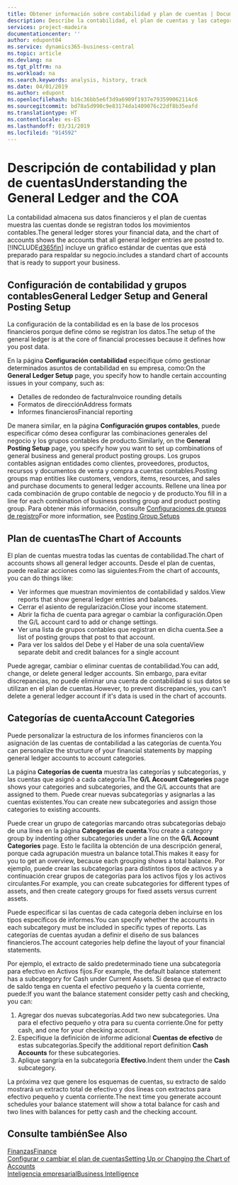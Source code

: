 ```yaml
---
title: Obtener información sobre contabilidad y plan de cuentas | Documentos de Microsoft
description: Describe la contabilidad, el plan de cuentas y las categorías de cuentas.
services: project-madeira
documentationcenter: ''
author: edupont04
ms.service: dynamics365-business-central
ms.topic: article
ms.devlang: na
ms.tgt_pltfrm: na
ms.workload: na
ms.search.keywords: analysis, history, track
ms.date: 04/01/2019
ms.author: edupont
ms.openlocfilehash: b16c36bb5e6f3d9a6909f1937e793599062114c6
ms.sourcegitcommit: bd78a5d990c9e83174da1409076c22df8b35eafd
ms.translationtype: HT
ms.contentlocale: es-ES
ms.lasthandoff: 03/31/2019
ms.locfileid: "914592"
---
```

# <a name="understanding-the-general-ledger-and-the-coa"></a><span data-ttu-id="82496-103">Descripción de contabilidad y plan de cuentas</span><span class="sxs-lookup"><span data-stu-id="82496-103">Understanding the General Ledger and the COA</span></span>
<span data-ttu-id="82496-104">La contabilidad almacena sus datos financieros y el plan de cuentas muestra las cuentas donde se registran todos los movimientos contables.</span><span class="sxs-lookup"><span data-stu-id="82496-104">The general ledger stores your financial data, and the chart of accounts shows the accounts that all general ledger entries are posted to.</span></span> [!INCLUDE[d365fin](includes/d365fin_md.md)] <span data-ttu-id="82496-105">incluye un gráfico estándar de cuentas que está preparado para respaldar su negocio.</span><span class="sxs-lookup"><span data-stu-id="82496-105">includes a standard chart of accounts that is ready to support your business.</span></span>

## <a name="general-ledger-setup-and-general-posting-setup"></a><span data-ttu-id="82496-106">Configuración de contabilidad y grupos contables</span><span class="sxs-lookup"><span data-stu-id="82496-106">General Ledger Setup and General Posting Setup</span></span>
<span data-ttu-id="82496-107">La configuración de la contabilidad es en la base de los procesos financieros porque define cómo se registran los datos.</span><span class="sxs-lookup"><span data-stu-id="82496-107">The setup of the general ledger is at the core of financial processes because it defines how you post data.</span></span>  

<span data-ttu-id="82496-108">En la página **Configuración contabilidad** especifique cómo gestionar determinados asuntos de contabilidad en su empresa, como:</span><span class="sxs-lookup"><span data-stu-id="82496-108">On the **General Ledger Setup** page, you specify how to handle certain accounting issues in your company, such as:</span></span>  

* <span data-ttu-id="82496-109">Detalles de redondeo de factura</span><span class="sxs-lookup"><span data-stu-id="82496-109">Invoice rounding details</span></span>  
* <span data-ttu-id="82496-110">Formatos de dirección</span><span class="sxs-lookup"><span data-stu-id="82496-110">Address formats</span></span>  
* <span data-ttu-id="82496-111">Informes financieros</span><span class="sxs-lookup"><span data-stu-id="82496-111">Financial reporting</span></span>  

<span data-ttu-id="82496-112">De manera similar, en la página **Configuración grupos contables**, puede especificar cómo desea configurar las combinaciones generales del negocio y los grupos contables de producto.</span><span class="sxs-lookup"><span data-stu-id="82496-112">Similarly, on the **General Posting Setup** page, you specify how you want to set up combinations of general business and general product posting groups.</span></span> <span data-ttu-id="82496-113">Los grupos contables asignan entidades como clientes, proveedores, productos, recursos y documentos de venta y compra a cuentas contables.</span><span class="sxs-lookup"><span data-stu-id="82496-113">Posting groups map entities like customers, vendors, items, resources, and sales and purchase documents to general ledger accounts.</span></span> <span data-ttu-id="82496-114">Rellene una línea por cada combinación de grupo contable de negocio y de producto.</span><span class="sxs-lookup"><span data-stu-id="82496-114">You fill in a line for each combination of business posting group and product posting group.</span></span> <span data-ttu-id="82496-115">Para obtener más información, consulte [Configuraciones de grupos de registro](finance-posting-groups.md)</span><span class="sxs-lookup"><span data-stu-id="82496-115">For more information, see [Posting Group Setups](finance-posting-groups.md)</span></span>  

## <a name="the-chart-of-accounts"></a><span data-ttu-id="82496-116">Plan de cuentas</span><span class="sxs-lookup"><span data-stu-id="82496-116">The Chart of Accounts</span></span>
<span data-ttu-id="82496-117">El plan de cuentas muestra todas las cuentas de contabilidad.</span><span class="sxs-lookup"><span data-stu-id="82496-117">The chart of accounts shows all general ledger accounts.</span></span> <span data-ttu-id="82496-118">Desde el plan de cuentas, puede realizar acciones como las siguientes:</span><span class="sxs-lookup"><span data-stu-id="82496-118">From the chart of accounts, you can do things like:</span></span>  

* <span data-ttu-id="82496-119">Ver informes que muestran movimientos de contabilidad y saldos.</span><span class="sxs-lookup"><span data-stu-id="82496-119">View reports that show general ledger entries and balances.</span></span>  
* <span data-ttu-id="82496-120">Cerrar el asiento de regularización.</span><span class="sxs-lookup"><span data-stu-id="82496-120">Close your income statement.</span></span>  
* <span data-ttu-id="82496-121">Abrir la ficha de cuenta para agregar o cambiar la configuración.</span><span class="sxs-lookup"><span data-stu-id="82496-121">Open the G/L account card to add or change settings.</span></span>  
* <span data-ttu-id="82496-122">Ver una lista de grupos contables que registran en dicha cuenta.</span><span class="sxs-lookup"><span data-stu-id="82496-122">See a list of posting groups that post to that account.</span></span>
* <span data-ttu-id="82496-123">Para ver los saldos del Debe y el Haber de una sola cuenta</span><span class="sxs-lookup"><span data-stu-id="82496-123">View separate debit and credit balances for a single account</span></span>  

<span data-ttu-id="82496-124">Puede agregar, cambiar o eliminar cuentas de contabilidad.</span><span class="sxs-lookup"><span data-stu-id="82496-124">You can add, change, or delete general ledger accounts.</span></span> <span data-ttu-id="82496-125">Sin embargo, para evitar discrepancias, no puede eliminar una cuenta de contabilidad si sus datos se utilizan en el plan de cuentas.</span><span class="sxs-lookup"><span data-stu-id="82496-125">However, to prevent discrepancies, you can't delete a general ledger account if it's data is used in the chart of accounts.</span></span>  

## <a name="account-categories"></a><span data-ttu-id="82496-126">Categorías de cuenta</span><span class="sxs-lookup"><span data-stu-id="82496-126">Account Categories</span></span>
<span data-ttu-id="82496-127">Puede personalizar la estructura de los informes financieros con la asignación de las cuentas de contabilidad a las categorías de cuenta.</span><span class="sxs-lookup"><span data-stu-id="82496-127">You can personalize the structure of your financial statements by mapping general ledger accounts to account categories.</span></span>  

<span data-ttu-id="82496-128">La página **Categorías de cuenta** muestra las categorías y subcategorías, y las cuentas que asignó a cada categoría.</span><span class="sxs-lookup"><span data-stu-id="82496-128">The **G/L Account Categories** page shows your categories and subcategories, and the G/L accounts that are assigned to them.</span></span> <span data-ttu-id="82496-129">Puede crear nuevas subcategorías y asignarlas a las cuentas existentes.</span><span class="sxs-lookup"><span data-stu-id="82496-129">You can create new subcategories and assign those categories to existing accounts.</span></span>  

<span data-ttu-id="82496-130">Puede crear un grupo de categorías marcando otras subcategorías debajo de una línea en la página **Categorías de cuenta**.</span><span class="sxs-lookup"><span data-stu-id="82496-130">You create a category group by indenting other subcategories under a line on the **G/L Account Categories** page.</span></span> <span data-ttu-id="82496-131">Esto le facilita la obtención de una descripción general, porque cada agrupación muestra un balance total.</span><span class="sxs-lookup"><span data-stu-id="82496-131">This makes it easy for you to get an overview, because each grouping shows a total balance.</span></span> <span data-ttu-id="82496-132">Por ejemplo, puede crear las subcategorías para distintos tipos de activos y a continuación crear grupos de categorías para los activos fijos y los activos circulantes.</span><span class="sxs-lookup"><span data-stu-id="82496-132">For example, you can create subcategories for different types of assets, and then create category groups for fixed assets versus current assets.</span></span>  

<span data-ttu-id="82496-133">Puede especificar si las cuentas de cada categoría deben incluirse en los tipos específicos de informes.</span><span class="sxs-lookup"><span data-stu-id="82496-133">You can specify whether the accounts in each subcategory must be included in specific types of reports.</span></span> <span data-ttu-id="82496-134">Las categorías de cuentas ayudan a definir el diseño de sus balances financieros.</span><span class="sxs-lookup"><span data-stu-id="82496-134">The account categories help define the layout of your financial statements.</span></span>  

<span data-ttu-id="82496-135">Por ejemplo, el extracto de saldo predeterminado tiene una subcategoría para efectivo en Activos fijos.</span><span class="sxs-lookup"><span data-stu-id="82496-135">For example, the default balance statement has a subcategory for Cash under Current Assets.</span></span> <span data-ttu-id="82496-136">Si desea que el extracto de saldo tenga en cuenta el efectivo pequeño y la cuenta corriente, puede:</span><span class="sxs-lookup"><span data-stu-id="82496-136">If you want the balance statement consider petty cash and checking, you can:</span></span>  

1. <span data-ttu-id="82496-137">Agregar dos nuevas subcategorías.</span><span class="sxs-lookup"><span data-stu-id="82496-137">Add two new subcategories.</span></span> <span data-ttu-id="82496-138">Una para el efectivo pequeño y otra para su cuenta corriente.</span><span class="sxs-lookup"><span data-stu-id="82496-138">One for petty cash, and one for your checking account.</span></span>  
2. <span data-ttu-id="82496-139">Especifique la definición de informe adicional **Cuentas de efectivo** de estas subcategorías.</span><span class="sxs-lookup"><span data-stu-id="82496-139">Specify the additional report definition **Cash Accounts** for these subcategories.</span></span>  
3. <span data-ttu-id="82496-140">Aplique sangría en la subcategoría **Efectivo**.</span><span class="sxs-lookup"><span data-stu-id="82496-140">Indent them under the **Cash** subcategory.</span></span>  

<span data-ttu-id="82496-141">La próxima vez que genere los esquemas de cuentas, su extracto de saldo mostrará un extracto total de efectivo y dos líneas con extractos para efectivo pequeño y cuenta corriente.</span><span class="sxs-lookup"><span data-stu-id="82496-141">The next time you generate account schedules your balance statement will show a total balance for cash and two lines with balances for petty cash and the checking account.</span></span>  

## <a name="see-also"></a><span data-ttu-id="82496-142">Consulte también</span><span class="sxs-lookup"><span data-stu-id="82496-142">See Also</span></span>
[<span data-ttu-id="82496-143">Finanzas</span><span class="sxs-lookup"><span data-stu-id="82496-143">Finance</span></span>](finance.md)  
[<span data-ttu-id="82496-144">Configurar o cambiar el plan de cuentas</span><span class="sxs-lookup"><span data-stu-id="82496-144">Setting Up or Changing the Chart of Accounts</span></span>](finance-setup-chart-accounts.md)  
[<span data-ttu-id="82496-145">Inteligencia empresarial</span><span class="sxs-lookup"><span data-stu-id="82496-145">Business Intelligence</span></span>](bi.md)  
